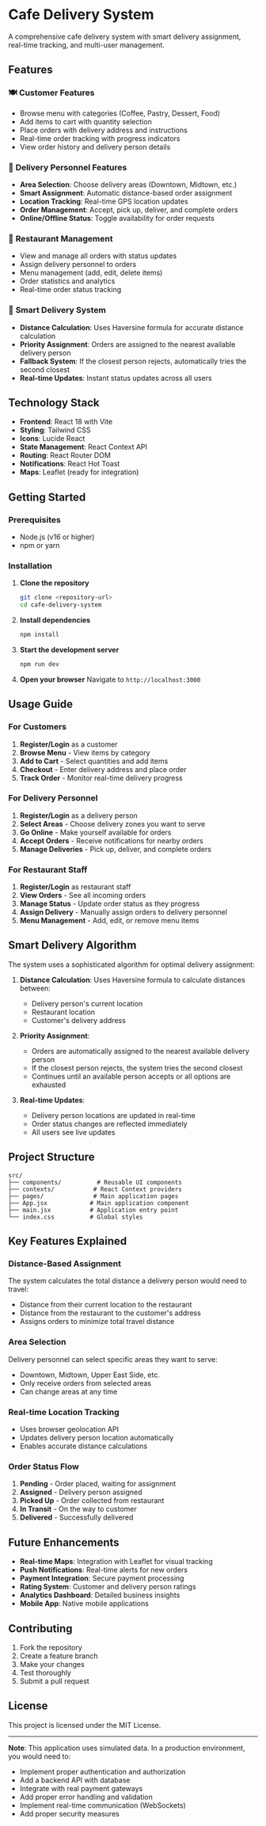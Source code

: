 # Cafe Delivery System

A comprehensive cafe delivery system with smart delivery assignment, real-time tracking, and multi-user management.

## Features

### 🍽️ **Customer Features**
- Browse menu with categories (Coffee, Pastry, Dessert, Food)
- Add items to cart with quantity selection
- Place orders with delivery address and instructions
- Real-time order tracking with progress indicators
- View order history and delivery person details

### 🚚 **Delivery Personnel Features**
- **Area Selection**: Choose delivery areas (Downtown, Midtown, etc.)
- **Smart Assignment**: Automatic distance-based order assignment
- **Location Tracking**: Real-time GPS location updates
- **Order Management**: Accept, pick up, deliver, and complete orders
- **Online/Offline Status**: Toggle availability for order requests

### 🏪 **Restaurant Management**
- View and manage all orders with status updates
- Assign delivery personnel to orders
- Menu management (add, edit, delete items)
- Order statistics and analytics
- Real-time order status tracking

### 🤖 **Smart Delivery System**
- **Distance Calculation**: Uses Haversine formula for accurate distance calculation
- **Priority Assignment**: Orders are assigned to the nearest available delivery person
- **Fallback System**: If the closest person rejects, automatically tries the second closest
- **Real-time Updates**: Instant status updates across all users

## Technology Stack

- **Frontend**: React 18 with Vite
- **Styling**: Tailwind CSS
- **Icons**: Lucide React
- **State Management**: React Context API
- **Routing**: React Router DOM
- **Notifications**: React Hot Toast
- **Maps**: Leaflet (ready for integration)

## Getting Started

### Prerequisites
- Node.js (v16 or higher)
- npm or yarn

### Installation

1. **Clone the repository**
   ```bash
   git clone <repository-url>
   cd cafe-delivery-system
   ```

2. **Install dependencies**
   ```bash
   npm install
   ```

3. **Start the development server**
   ```bash
   npm run dev
   ```

4. **Open your browser**
   Navigate to `http://localhost:3000`

## Usage Guide

### For Customers
1. **Register/Login** as a customer
2. **Browse Menu** - View items by category
3. **Add to Cart** - Select quantities and add items
4. **Checkout** - Enter delivery address and place order
5. **Track Order** - Monitor real-time delivery progress

### For Delivery Personnel
1. **Register/Login** as a delivery person
2. **Select Areas** - Choose delivery zones you want to serve
3. **Go Online** - Make yourself available for orders
4. **Accept Orders** - Receive notifications for nearby orders
5. **Manage Deliveries** - Pick up, deliver, and complete orders

### For Restaurant Staff
1. **Register/Login** as restaurant staff
2. **View Orders** - See all incoming orders
3. **Manage Status** - Update order status as they progress
4. **Assign Delivery** - Manually assign orders to delivery personnel
5. **Menu Management** - Add, edit, or remove menu items

## Smart Delivery Algorithm

The system uses a sophisticated algorithm for optimal delivery assignment:

1. **Distance Calculation**: Uses Haversine formula to calculate distances between:
   - Delivery person's current location
   - Restaurant location
   - Customer's delivery address

2. **Priority Assignment**:
   - Orders are automatically assigned to the nearest available delivery person
   - If the closest person rejects, the system tries the second closest
   - Continues until an available person accepts or all options are exhausted

3. **Real-time Updates**:
   - Delivery person locations are updated in real-time
   - Order status changes are reflected immediately
   - All users see live updates


## Project Structure

```
src/
├── components/          # Reusable UI components
├── contexts/           # React Context providers
├── pages/              # Main application pages
├── App.jsx            # Main application component
├── main.jsx           # Application entry point
└── index.css          # Global styles
```

## Key Features Explained

### Distance-Based Assignment
The system calculates the total distance a delivery person would need to travel:
- Distance from their current location to the restaurant
- Distance from the restaurant to the customer's address
- Assigns orders to minimize total travel distance

### Area Selection
Delivery personnel can select specific areas they want to serve:
- Downtown, Midtown, Upper East Side, etc.
- Only receive orders from selected areas
- Can change areas at any time

### Real-time Location Tracking
- Uses browser geolocation API
- Updates delivery person location automatically
- Enables accurate distance calculations

### Order Status Flow
1. **Pending** - Order placed, waiting for assignment
2. **Assigned** - Delivery person assigned
3. **Picked Up** - Order collected from restaurant
4. **In Transit** - On the way to customer
5. **Delivered** - Successfully delivered

## Future Enhancements

- **Real-time Maps**: Integration with Leaflet for visual tracking
- **Push Notifications**: Real-time alerts for new orders
- **Payment Integration**: Secure payment processing
- **Rating System**: Customer and delivery person ratings
- **Analytics Dashboard**: Detailed business insights
- **Mobile App**: Native mobile applications

## Contributing

1. Fork the repository
2. Create a feature branch
3. Make your changes
4. Test thoroughly
5. Submit a pull request

## License

This project is licensed under the MIT License.

---

**Note**: This application uses simulated data. In a production environment, you would need to:
- Implement proper authentication and authorization
- Add a backend API with database
- Integrate with real payment gateways
- Add proper error handling and validation
- Implement real-time communication (WebSockets)
- Add proper security measures


